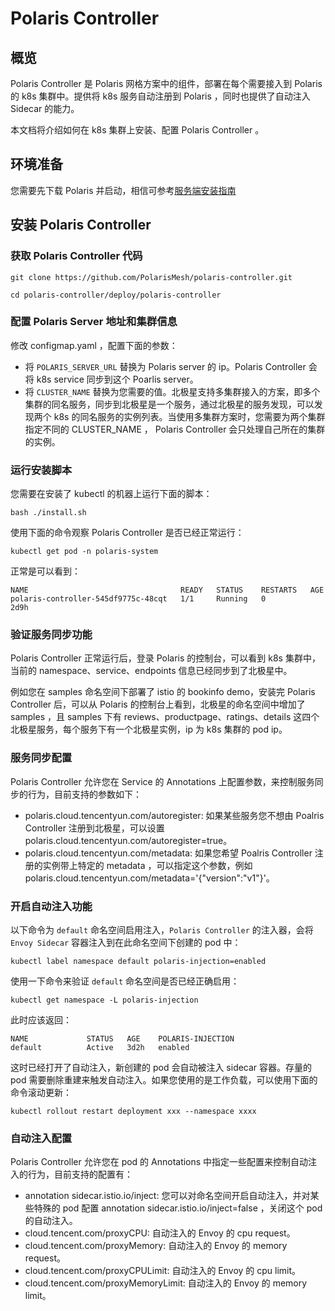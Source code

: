 # Polaris Controller

## 概览

Polaris Controller 是 Polaris 网格方案中的组件，部署在每个需要接入到 Polaris 的 k8s 集群中。提供将 k8s 服务自动注册到 Polaris ，同时也提供了自动注入 Sidecar 的能力。

本文档将介绍如何在 k8s 集群上安装、配置 Polaris Controller 。

## 环境准备

您需要先下载 Polaris 并启动，相信可参考[服务端安装指南](https://github.com/PolarisMesh/website/blob/main/docs/zh/doc/%E5%BF%AB%E9%80%9F%E5%85%A5%E9%97%A8/%E5%AE%89%E8%A3%85%E6%9C%8D%E5%8A%A1%E7%AB%AF.md)

## 安装 Polaris Controller

### 获取 Polaris Controller 代码

```
git clone https://github.com/PolarisMesh/polaris-controller.git

cd polaris-controller/deploy/polaris-controller
```

### 配置 Polaris Server 地址和集群信息

修改 configmap.yaml ，配置下面的参数：

- 将 `POLARIS_SERVER_URL` 替换为 Polaris server 的 ip。Polaris Controller 会将 k8s service 同步到这个 Poarlis server。
- 将 `CLUSTER_NAME` 替换为您需要的值。北极星支持多集群接入的方案，即多个集群的同名服务，同步到北极星是一个服务，通过北极星的服务发现，可以发现两个 k8s 的同名服务的实例列表。当使用多集群方案时，您需要为两个集群指定不同的 CLUSTER_NAME ， Polaris Controller 会只处理自己所在的集群的实例。

### 运行安装脚本

您需要在安装了 kubectl 的机器上运行下面的脚本：

```
bash ./install.sh 
```

使用下面的命令观察 Polaris Controller 是否已经正常运行：

```
kubectl get pod -n polaris-system
```

正常是可以看到：

```
NAME                                  READY   STATUS    RESTARTS   AGE
polaris-controller-545df9775c-48cqt   1/1     Running   0          2d9h
```

### 验证服务同步功能

Polaris Controller 正常运行后，登录 Polaris 的控制台，可以看到 k8s 集群中，当前的 namespace、service、endpoints 信息已经同步到了北极星中。

例如您在 samples 命名空间下部署了 istio 的 bookinfo demo，安装完 Polaris Controller 后，可以从 Polaris 的控制台上看到，北极星的命名空间中增加了 samples ，且 samples 下有 reviews、productpage、ratings、details 这四个北极星服务，每个服务下有一个北极星实例，ip 为 k8s 集群的 pod ip。

### 服务同步配置
Polaris Controller 允许您在 Service 的 Annotations 上配置参数，来控制服务同步的行为，目前支持的参数如下：

- polaris.cloud.tencentyun.com/autoregister: 如果某些服务您不想由 Poalris Controller 注册到北极星，可以设置 polaris.cloud.tencentyun.com/autoregister=true。
- polaris.cloud.tencentyun.com/metadata: 如果您希望 Poalris Controller 注册的实例带上特定的 metadata ，可以指定这个参数，例如 polaris.cloud.tencentyun.com/metadata='{"version":"v1"}'。

### 开启自动注入功能

以下命令为 `default` 命名空间启用注入，`Polaris Controller` 的注入器，会将 `Envoy Sidecar` 容器注入到在此命名空间下创建的 pod 中：

```
kubectl label namespace default polaris-injection=enabled 
```

使用一下命令来验证 `default` 命名空间是否已经正确启用：

```
kubectl get namespace -L polaris-injection
```

此时应该返回：

```
NAME             STATUS   AGE    POLARIS-INJECTION
default          Active   3d2h   enabled
```

这时已经打开了自动注入，新创建的 pod 会自动被注入 sidecar 容器。存量的 pod 需要删除重建来触发自动注入。如果您使用的是工作负载，可以使用下面的命令滚动更新：

```
kubectl rollout restart deployment xxx --namespace xxxx
```

### 自动注入配置

Polaris Controller 允许您在 pod 的 Annotations 中指定一些配置来控制自动注入的行为，目前支持的配置有：

- annotation sidecar.istio.io/inject: 您可以对命名空间开启自动注入，并对某些特殊的 pod 配置 annotation sidecar.istio.io/inject=false ，关闭这个 pod 的自动注入。
- cloud.tencent.com/proxyCPU: 自动注入的 Envoy 的 cpu request。
- cloud.tencent.com/proxyMemory: 自动注入的 Envoy 的 memory request。
- cloud.tencent.com/proxyCPULimit: 自动注入的 Envoy 的 cpu limit。
- cloud.tencent.com/proxyMemoryLimit: 自动注入的 Envoy 的 memory limit。

